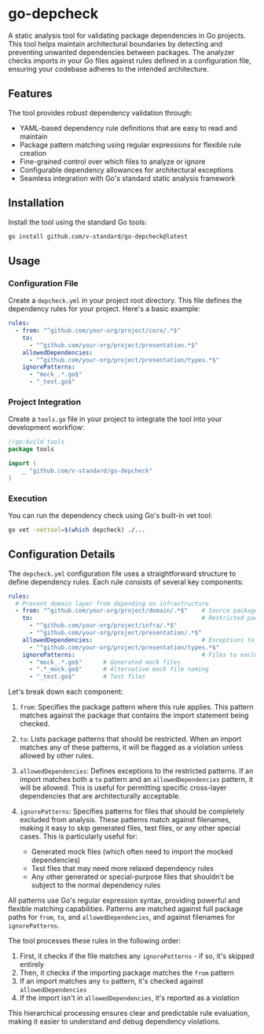 # go-depcheck

A static analysis tool for validating package dependencies in Go projects. This tool helps maintain architectural boundaries by detecting and preventing unwanted dependencies between packages. The analyzer checks imports in your Go files against rules defined in a configuration file, ensuring your codebase adheres to the intended architecture.

## Features

The tool provides robust dependency validation through:

- YAML-based dependency rule definitions that are easy to read and maintain
- Package pattern matching using regular expressions for flexible rule creation
- Fine-grained control over which files to analyze or ignore
- Configurable dependency allowances for architectural exceptions
- Seamless integration with Go's standard static analysis framework

## Installation

Install the tool using the standard Go tools:

```bash
go install github.com/v-standard/go-depcheck@latest
```

## Usage

### Configuration File

Create a `depcheck.yml` in your project root directory. This file defines the dependency rules for your project. Here's a basic example:

```yaml
rules:
  - from: "^github.com/your-org/project/core/.*$"
    to: 
      - "^github.com/your-org/project/presentation.*$"
    allowedDependencies:
      - "^github.com/your-org/project/presentation/types.*$"
    ignorePatterns:
      - "mock_.*.go$"
      - "_test.go$"
```

### Project Integration

Create a `tools.go` file in your project to integrate the tool into your development workflow:

```go
//go:build tools
package tools

import (
    _ "github.com/v-standard/go-depcheck"
)
```

### Execution

You can run the dependency check using Go's built-in vet tool:

```bash
go vet -vettool=$(which depcheck) ./...
```

## Configuration Details

The `depcheck.yml` configuration file uses a straightforward structure to define dependency rules. Each rule consists of several key components:

```yaml
rules:
  # Prevent domain layer from depending on infrastructure
  - from: "^github.com/your-org/project/domain/.*$"    # Source package pattern
    to:                                                # Restricted package patterns
      - "^github.com/your-org/project/infra/.*$"
      - "^github.com/your-org/project/presentation/.*$"
    allowedDependencies:                               # Exceptions to dependency restrictions
      - "^github.com/your-org/project/presentation/types.*$"
    ignorePatterns:                                    # Files to exclude from analysis
      - "mock_.*.go$"      # Generated mock files
      - ".*_mock.go$"      # Alternative mock file naming
      - "_test.go$"        # Test files
```

Let's break down each component:

1. `from`: Specifies the package pattern where this rule applies. This pattern matches against the package that contains the import statement being checked.

2. `to`: Lists package patterns that should be restricted. When an import matches any of these patterns, it will be flagged as a violation unless allowed by other rules.

3. `allowedDependencies`: Defines exceptions to the restricted patterns. If an import matches both a `to` pattern and an `allowedDependencies` pattern, it will be allowed. This is useful for permitting specific cross-layer dependencies that are architecturally acceptable.

4. `ignorePatterns`: Specifies patterns for files that should be completely excluded from analysis. These patterns match against filenames, making it easy to skip generated files, test files, or any other special cases. This is particularly useful for:
    - Generated mock files (which often need to import the mocked dependencies)
    - Test files that may need more relaxed dependency rules
    - Any other generated or special-purpose files that shouldn't be subject to the normal dependency rules

All patterns use Go's regular expression syntax, providing powerful and flexible matching capabilities. Patterns are matched against full package paths for `from`, `to`, and `allowedDependencies`, and against filenames for `ignorePatterns`.

The tool processes these rules in the following order:
1. First, it checks if the file matches any `ignorePatterns` - if so, it's skipped entirely
2. Then, it checks if the importing package matches the `from` pattern
3. If an import matches any `to` pattern, it's checked against `allowedDependencies`
4. If the import isn't in `allowedDependencies`, it's reported as a violation

This hierarchical processing ensures clear and predictable rule evaluation, making it easier to understand and debug dependency violations.